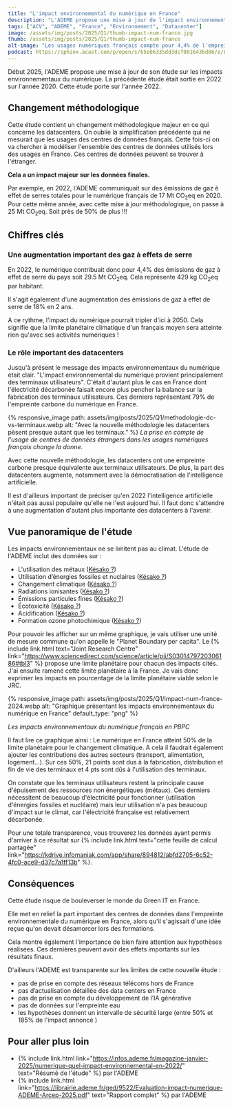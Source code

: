 ```yaml
---
title: "L'impact environnemental du numérique en France"
description: "L'ADEME propose une mise à jour de l'impact environnemental des usages numérique en France."
tags: ["ACV", "ADEME", "France", "Environnement", "Datacenter"]
image: /assets/img/posts/2025/Q1/thumb-impact-num-france.jpg
thumb: /assets/img/posts/2025/Q1/thumb-impact-num-france
alt-image: "Les usages numériques français compte pour 4,4% de l'empreinte carbone du pays en 2022"
podcast: https://sphinx.acast.com/p/open/s/65e06335dd3dcf001643bd06/e/67877a8a21ed2db9f73b8ed8/media.mp3
---
```


Début 2025, l'ADEME propose une mise à jour de son étude sur les impacts environnementaux du numérique. La précédente étude était sortie en 2022 sur l'année 2020. Cette étude porte sur l'année 2022.

## Changement méthodologique

Cette étude contient un changement méthodologique majeur en ce qui concerne les datacenters. On oublie la simplification précédente qui ne mesurait que les usages des centres de données français. Cette fois-ci on va chercher à modéliser l'ensemble des centres de données utilisés lors des usages en France. Ces centres de données peuvent se trouver à l'étranger.

**Cela a un impact majeur sur les données finales.**

Par exemple, en 2022, l'ADEME communiquait sur des émissions de gaz è effet de serres totales pour le numérique français de 17 Mt CO<sub>2</sub>eq en 2020. Pour cette même année, avec cette mise à jour méthodologique, on passe à 25 Mt CO<sub>2</sub>eq. Soit près de 50% de plus !!!

## Chiffres clés

### Une augmentation important des gaz à effets de serre

En 2022, le numérique contribuait donc pour 4,4% des émissions de gaz à effet de serre du pays soit 29.5 Mt CO<sub>2</sub>eq. Cela représente 429 kg CO<sub>2</sub>eq par habitant. 

Il s'agit également d'une augmentation des émissions de gaz à effet de serre de 18% en 2 ans.

A ce rythme, l'impact du numérique pourrait tripler d'ici à 2050. Cela signifie que la limite planétaire climatique d'un français moyen sera atteinte rien qu'avec ses activités numériques !

### Le rôle important des datacenters

Jusqu'à présent le message des impacts environnementaux du numérique était clair. "L'impact environnemental du numérique provient principalement des terminaux utilisateurs". C'était d'autant plus le cas en France dont l'électricité décarbonée faisait encore plus pencher la balance sur la fabrication des terminaux utilisateurs. Ces derniers représentant 79% de l'empreinte carbone du numérique en France.

{% responsive_image 
  path: assets/img/posts/2025/Q1/methodologie-dc-vs-terminaux.webp 
  alt: "Avec la nouvelle méthodologie les datacenters pèsent presque autant que les terminaux."
%}
*La prise en compte de l'usage de centres de données étrangers dans les usages numériques français change la donne.*

Avec cette nouvelle méthodologie, les datacenters ont une empreinte carbone presque équivalente aux terminaux utilisateurs. De plus, la part des datacenters augmente, notamment avec la démocratisation de l'intelligence artificielle.

Il est d'ailleurs important de préciser qu'en 2022 l'intelligence artificielle n'était pas aussi populaire qu'elle ne l'est aujourd'hui. Il faut donc s'attendre à une augmentation d'autant plus importante des datacenters à l'avenir.

## Vue panoramique de l'étude

Les impacts environnementaux ne se limitent pas au climat. L'étude de l'ADEME inclut des données sur :

- L'utilisation des métaux ([Késako ?](/blog/2024/05/27/utilisation-des-metaux))
- Utilisation d’énergies fossiles et nuclaires ([Késako ?](/blog/2024/04/30/epuisement-ressources-fossiles))
- Changement climatique ([Késako ?](/blog/2024/05/21/changement-climatique))
- Radiations ionisantes ([Késako ?](/blog/2024/12/09/radiations-ionisantes))
- Émissions particules fines ([Késako ?](/blog/2024/07/10/particules))
- Écotoxicité ([Késako ?](/blog/2024/01/30/ecotoxicite-eau))
- Acidification ([Késako ?](/blog/2024/03/05/acidification))
- Formation ozone photochimique ([Késako ?](/blog/2024/07/30/formation-ozone-photochimique))

Pour pouvoir les afficher sur un même graphique, je vais utiliser une unité de mesure commune qu'on appelle le "Planet Boundary per capita". Le {% include link.html text="Joint Research Centre" link="https://www.sciencedirect.com/science/article/pii/S0301479720306186#tbl3" %} propose une limite planétaire pour chacun des impacts cités. J'ai ensuite ramené cette limite planétaire à la France. Je vais donc exprimer les impacts en pourcentage de la limite planétaire viable selon le JRC.

{% responsive_image 
  path: assets/img/posts/2025/Q1/impact-num-france-2024.webp 
  alt: "Graphique présentant les impacts environnementaux du numérique en France"
  default_type: "png"
%}

*Les impacts environnementaux du numérique français en PBPC*

Il faut lire ce graphique ainsi : Le numérique en France atteint 50% de la limite planétaire pour le changement climatique. A cela il faudrait également ajouter les contributions des autres secteurs (transport, alimentation, logement...). Sur ces 50%, 21 points sont dus à la fabrication, distribution et fin de vie des terminaux et 4 pts sont dûs à l'utilisation des terminaux.

On constate que les terminaux utilisateurs restent la principale cause d'épuisement des ressources non énergétiques (métaux). Ces derniers nécessitent de beaucoup d'électricité pour fonctionner (utilisation d'énergies fossiles et nucléaire) mais leur utilisation n'a pas beaucoup d'impact sur le climat, car l'électricité française est relativement décarbonée.

Pour une totale transparence, vous trouverez les données ayant permis d'arriver à ce résultat sur {% include link.html text="cette feuille de calcul partagée" link="https://kdrive.infomaniak.com/app/share/894812/abfd2705-6c52-4fc0-ace9-d37c7a1ff13b" %}.

## Conséquences

Cette étude risque de bouleverser le monde du Green IT en France.

Elle met en relief la part important des centres de données dans l'empreinte environnementale du numérique en France, alors qu'il s'agissait d'une idée reçue qu'on devait désamorcer lors des formations.

Cela montre également l'importance de bien faire attention aux hypothèses réalisées. Ces dernières peuvent avoir des effets importants sur les résultats finaux.

D'ailleurs l'ADEME est transparente sur les limites de cette nouvelle étude :

- pas de prise en compte des réseaux télécoms hors de France
- pas d’actualisation détaillée des data centers en France
- pas de prise en compte du développement de l’IA générative
- pas de données sur l'empreinte eau
- les hypothèses donnent un intervalle de sécurité large (entre 50% et 185% de l'impact annoncé )

## Pour aller plus loin

- {% include link.html link="https://infos.ademe.fr/magazine-janvier-2025/numerique-quel-impact-environnemental-en-2022/" text="Résumé de l'étude" %} par l'ADEME
- {% include link.html link="https://librairie.ademe.fr/ged/9522/Evaluation-impact-numerique-ADEME-Arcep-2025.pdf" text="Rapport complet" %} par l'ADEME
